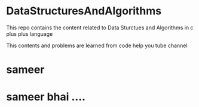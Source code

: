 # DataStructuresAndAlgorithms
This repo contains the content related to Data Sturctues and Algorithms in c plus plus language

This contents and problems are learned from code help you tube channel


# sameer
# sameer bhai ....